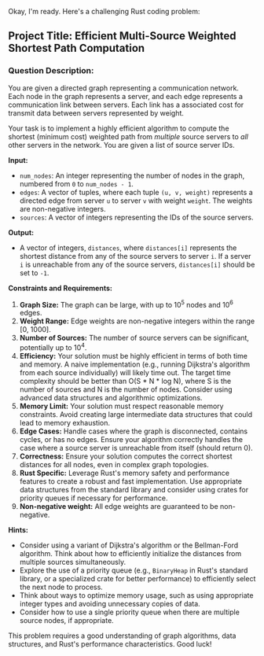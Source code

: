 Okay, I'm ready. Here's a challenging Rust coding problem:

## Project Title: Efficient Multi-Source Weighted Shortest Path Computation

### Question Description:

You are given a directed graph representing a communication network. Each node in the graph represents a server, and each edge represents a communication link between servers. Each link has a associated cost for transmit data between servers represented by weight.

Your task is to implement a highly efficient algorithm to compute the shortest (minimum cost) weighted path from *multiple* source servers to *all* other servers in the network. You are given a list of source server IDs.

**Input:**

*   `num_nodes`: An integer representing the number of nodes in the graph, numbered from `0` to `num_nodes - 1`.
*   `edges`: A vector of tuples, where each tuple `(u, v, weight)` represents a directed edge from server `u` to server `v` with weight `weight`. The weights are non-negative integers.
*   `sources`: A vector of integers representing the IDs of the source servers.

**Output:**

*   A vector of integers, `distances`, where `distances[i]` represents the shortest distance from any of the source servers to server `i`. If a server `i` is unreachable from any of the source servers, `distances[i]` should be set to `-1`.

**Constraints and Requirements:**

1.  **Graph Size:** The graph can be large, with up to 10<sup>5</sup> nodes and 10<sup>6</sup> edges.
2.  **Weight Range:** Edge weights are non-negative integers within the range [0, 1000].
3.  **Number of Sources:** The number of source servers can be significant, potentially up to 10<sup>4</sup>.
4.  **Efficiency:** Your solution must be highly efficient in terms of both time and memory. A naive implementation (e.g., running Dijkstra's algorithm from each source individually) will likely time out. The target time complexity should be better than O(S \* N \* log N), where S is the number of sources and N is the number of nodes. Consider using advanced data structures and algorithmic optimizations.
5.  **Memory Limit:** Your solution must respect reasonable memory constraints. Avoid creating large intermediate data structures that could lead to memory exhaustion.
6.  **Edge Cases:** Handle cases where the graph is disconnected, contains cycles, or has no edges. Ensure your algorithm correctly handles the case where a source server is unreachable from itself (should return 0).
7.  **Correctness:** Ensure your solution computes the correct shortest distances for all nodes, even in complex graph topologies.
8.  **Rust Specific:** Leverage Rust's memory safety and performance features to create a robust and fast implementation. Use appropriate data structures from the standard library and consider using crates for priority queues if necessary for performance.
9. **Non-negative weight:** All edge weights are guaranteed to be non-negative.

**Hints:**

*   Consider using a variant of Dijkstra's algorithm or the Bellman-Ford algorithm. Think about how to efficiently initialize the distances from multiple sources simultaneously.
*   Explore the use of a priority queue (e.g., `BinaryHeap` in Rust's standard library, or a specialized crate for better performance) to efficiently select the next node to process.
*   Think about ways to optimize memory usage, such as using appropriate integer types and avoiding unnecessary copies of data.
*   Consider how to use a single priority queue when there are multiple source nodes, if appropriate.

This problem requires a good understanding of graph algorithms, data structures, and Rust's performance characteristics. Good luck!
